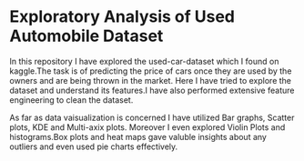 # Exploratory Analysis of Used Automobile Dataset
In this repository I have explored the used-car-dataset which I found on kaggle.The task is of predicting the price of cars once they are used by the owners and are being thrown in the market.
Here I have tried to explore the dataset and understand its features.I have also performed extensive feature engineering to clean the dataset.

As far as data vaisualization is concerned I have utilized Bar graphs, Scatter plots, KDE and Multi-axix plots. Moreover I even explored Violin Plots and histograms.Box plots and heat maps gave valuble insights about any outliers and even used pie charts effectively.

